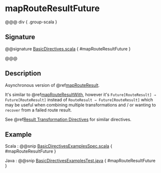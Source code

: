 # mapRouteResultFuture

@@@ div { .group-scala }

## Signature

@@signature [BasicDirectives.scala]($akka-http$/akka-http/src/main/scala/akka/http/scaladsl/server/directives/BasicDirectives.scala) { #mapRouteResultFuture }

@@@

## Description

Asynchronous version of @ref[mapRouteResult](mapRouteResult.md).

It's similar to @ref[mapRouteResultWith](mapRouteResultWith.md), however it's `Future[RouteResult] ⇒ Future[RouteResult]`
instead of `RouteResult ⇒ Future[RouteResult]` which may be useful when combining multiple transformations
and / or wanting to `recover` from a failed route result.

See @ref[Result Transformation Directives](index.md#result-transformation-directives) for similar directives.

## Example

Scala
:  @@snip [BasicDirectivesExamplesSpec.scala]($test$/scala/docs/http/scaladsl/server/directives/BasicDirectivesExamplesSpec.scala) { #mapRouteResultFuture }

Java
:  @@snip [BasicDirectivesExamplesTest.java]($test$/java/docs/http/javadsl/server/directives/BasicDirectivesExamplesTest.java) { #mapRouteResultFuture }
